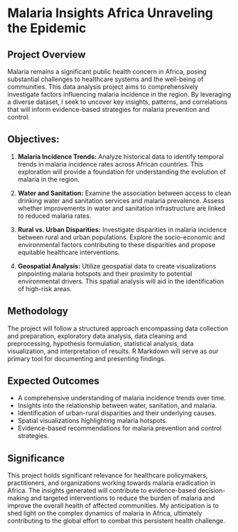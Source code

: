 # Malaria Insights Africa Unraveling the Epidemic

## Project Overview

Malaria remains a significant public health concern in Africa, posing substantial challenges to healthcare systems and the well-being of communities. This data analysis project aims to comprehensively investigate factors influencing malaria incidence in the region. By leveraging a diverse dataset, I seek to uncover key insights, patterns, and correlations that will inform evidence-based strategies for malaria prevention and control.

## Objectives:

1. **Malaria Incidence Trends:** Analyze historical data to identify temporal trends in malaria incidence rates across African countries. This exploration will provide a foundation for understanding the evolution of malaria in the region.

2. **Water and Sanitation:** Examine the association between access to clean drinking water and sanitation services and malaria prevalence. Assess whether improvements in water and sanitation infrastructure are linked to reduced malaria rates.

3. **Rural vs. Urban Disparities:** Investigate disparities in malaria incidence between rural and urban populations. Explore the socio-economic and environmental factors contributing to these disparities and propose equitable healthcare interventions.

4. **Geospatial Analysis:** Utilize geospatial data to create visualizations pinpointing malaria hotspots and their proximity to potential environmental drivers. This spatial analysis will aid in the identification of high-risk areas.

## Methodology

The project will follow a structured approach encompassing data collection and preparation, exploratory data analysis, data cleaning and preprocessing, hypothesis formulation, statistical analysis, data visualization, and interpretation of results. R Markdown will serve as our primary tool for documenting and presenting findings.

## Expected Outcomes

- A comprehensive understanding of malaria incidence trends over time.
- Insights into the relationship between water, sanitation, and malaria.
- Identification of urban-rural disparities and their underlying causes.
- Spatial visualizations highlighting malaria hotspots.
- Evidence-based recommendations for malaria prevention and control strategies.

## Significance

This project holds significant relevance for healthcare policymakers, practitioners, and organizations working towards malaria eradication in Africa. The insights generated will contribute to evidence-based decision-making and targeted interventions to reduce the burden of malaria and improve the overall health of affected communities. My anticipation is to shed light on the complex dynamics of malaria in Africa, ultimately contributing to the global effort to combat this persistent health challenge.
